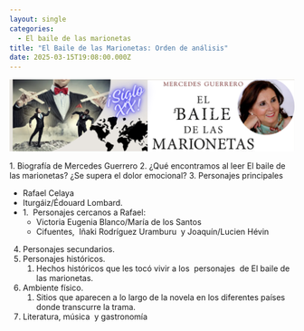 ```yaml
---
layout: single
categories:
  - El baile de las marionetas
title: "El Baile de las Marionetas: Orden de análisis"
date: 2025-03-15T19:08:00.000Z
---
```

![](/assets/img/banner.png "El  baile de las marionetas de Mercedes  Guerrero ")

1. Biografía de Mercedes Guerrero
2. ¿Qué encontramos al leer El baile de las marionetas? ¿Se supera el dolor emocional?
3. Personajes principales
   - Rafael Celaya
   - Iturgáiz/Édouard Lombard. 
   - 1.  Personajes cercanos a Rafael:
     - Victoria Eugenia Blanco/María de los Santos
     - Cifuentes,  Iñaki Rodríguez Uramburu  y Joaquín/Lucien Hévin
4. Personajes secundarios.
5. Personajes históricos.
   1. Hechos históricos que les tocó vivir a los  personajes  de El baile de las marionetas.
6. Ambiente físico.
   1. Sitios que aparecen a lo largo de la novela en los diferentes países donde transcurre la trama.
7. Literatura, música  y gastronomía
